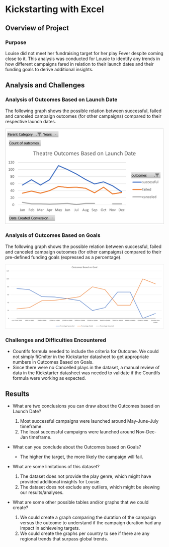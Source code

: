# Kickstarting with Excel

## Overview of Project

### Purpose
Louise did not meet her fundraising target for her play Fever despite coming close to it. This analysis was conducted for Lousie to identify any trends in how different campaigns fared in relation to their launch dates and their funding goals to derive additional insights.

## Analysis and Challenges

### Analysis of Outcomes Based on Launch Date

The following graph shows the possible relation between successful, failed and canceled campaign outcomes (for other campaigns) compared to their respective launch dates. 

![Theater_Outcomes_vs_Launch](https://github.com/SBaig01/kickstarter-analysis/blob/d21d898dbb1c6fb7a306d32a55cf2026d6462d61/Theater_Outcomes_vs_Launch.png)

### Analysis of Outcomes Based on Goals

The following graph shows the possible relation between successful, failed and canceled campaign outcomes (for other campaigns) compared to their pre-defined funding goals (expressed as a percentage).

![Outcomes_vs_Goals](https://github.com/SBaig01/kickstarter-analysis/blob/e36710ca997fda482d7675e6e94ffcc172b62b2e/Outcomes_vs_Goals.png)

### Challenges and Difficulties Encountered
* CountIfs formula needed to include the criteria for Outcome. We could not simply fiCmlter in the Kickstarter datasheet to get appropriate numbers in Outcomes Based on Goals.
* Since there were no Cancelled plays in the dataset, a manual review of data in the Kickstarter datasheet was needed to validate if the CountIfs formula were working as expected.

## Results

- What are two conclusions you can draw about the Outcomes based on Launch Date?
  1. Most successful campaigns were launched around May-June-July timeframe.
  2. The least successful campaigns were launched around Nov-Dec-Jan timeframe.

- What can you conclude about the Outcomes based on Goals?
  * The higher the target, the more likely the campaign will fail.

- What are some limitations of this dataset?
  1. The dataset does not provide the play genre, which might have provided additional insights for Lousie.
  2. The dataset does not exclude any outliers, which might be skewing our results/analyses. 

- What are some other possible tables and/or graphs that we could create?
  1. We could create a graph comparing the duration of the campaign versus the outcome to understand if the campaign duration had any impact in achieveing targets.
  2. We could create the graphs per country to see if there are any regional trends that surpass global trends. 
